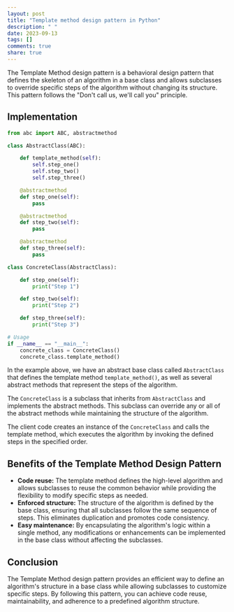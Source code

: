 ```yaml
---
layout: post
title: "Template method design pattern in Python"
description: " "
date: 2023-09-13
tags: []
comments: true
share: true
---
```


The Template Method design pattern is a behavioral design pattern that defines the skeleton of an algorithm in a base class and allows subclasses to override specific steps of the algorithm without changing its structure. This pattern follows the "Don't call us, we'll call you" principle.

## Implementation

```python
from abc import ABC, abstractmethod

class AbstractClass(ABC):

    def template_method(self):
        self.step_one()
        self.step_two()
        self.step_three()

    @abstractmethod
    def step_one(self):
        pass

    @abstractmethod
    def step_two(self):
        pass

    @abstractmethod
    def step_three(self):
        pass

class ConcreteClass(AbstractClass):

    def step_one(self):
        print("Step 1")

    def step_two(self):
        print("Step 2")

    def step_three(self):
        print("Step 3")

# Usage
if __name__ == "__main__":
    concrete_class = ConcreteClass()
    concrete_class.template_method()
```

In the example above, we have an abstract base class called `AbstractClass` that defines the template method `template_method()`, as well as several abstract methods that represent the steps of the algorithm.

The `ConcreteClass` is a subclass that inherits from `AbstractClass` and implements the abstract methods. This subclass can override any or all of the abstract methods while maintaining the structure of the algorithm.

The client code creates an instance of the `ConcreteClass` and calls the template method, which executes the algorithm by invoking the defined steps in the specified order.

## Benefits of the Template Method Design Pattern

- **Code reuse:** The template method defines the high-level algorithm and allows subclasses to reuse the common behavior while providing the flexibility to modify specific steps as needed.
- **Enforced structure:** The structure of the algorithm is defined by the base class, ensuring that all subclasses follow the same sequence of steps. This eliminates duplication and promotes code consistency.
- **Easy maintenance:** By encapsulating the algorithm's logic within a single method, any modifications or enhancements can be implemented in the base class without affecting the subclasses.

## Conclusion

The Template Method design pattern provides an efficient way to define an algorithm's structure in a base class while allowing subclasses to customize specific steps. By following this pattern, you can achieve code reuse, maintainability, and adherence to a predefined algorithm structure.